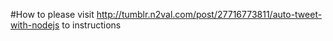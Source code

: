 #How to
please visit http://tumblr.n2val.com/post/27716773811/auto-tweet-with-nodejs to instructions